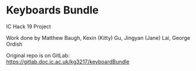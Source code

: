 # Keyboards Bundle

IC Hack 19 Project

Work done by Matthew Baugh, Kexin (Kitty) Gu, Jingyan (Jane) Lai, George Ordish

Original repo is on GitLab: https://gitlab.doc.ic.ac.uk/kg3217/keyboardBundle
